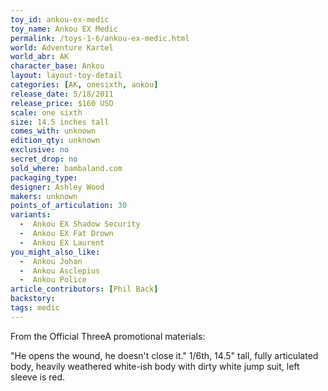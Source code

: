 ```yaml
---
toy_id: ankou-ex-medic
toy_name: Ankou EX Medic
permalink: /toys-1-6/ankou-ex-medic.html
world: Adventure Kartel
world_abr: AK
character_base: Ankou
layout: layout-toy-detail
categories: [AK, onesixth, ankou]
release_date: 5/18/2011
release_price: $160 USD
scale: one sixth
size: 14.5 inches tall
comes_with: unknown
edition_qty: unknown
exclusive: no
secret_drop: no
sold_where: bambaland.com
packaging_type: 
designer: Ashley Wood
makers: unknown
points_of_articulation: 30
variants: 
  -  Ankou EX Shadow Security
  -  Ankou EX Fat Drown
  -  Ankou EX Laurent
you_might_also_like:
  -  Ankou Johan
  -  Ankou Asclepius
  -  Ankou Police
article_contributors: [Phil Back]
backstory:
tags: medic
---
```

From the Official ThreeA promotional materials:

"He opens the wound, he doesn't close it."
1/6th, 14.5" tall, fully articulated body, heavily weathered white-ish body with dirty white jump suit, left sleeve is red.